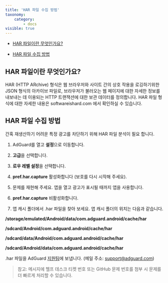 ```yaml
---
title: 'HAR 파일 수집 방법'
taxonomy:
    category:
        - docs
visible: true
---
```


* [HAR 파일이란 무엇인가요?](#whatare)

* [HAR 파일 수집 방법](#howtoget)

<a id="whatare"></a>
## HAR 파일이란 무엇인가요?

HAR (HTTP ARchive) 형식은 웹 브라우저와 사이트 간의 상호 작용을 로깅하기위한 JSON 형식의 아카이브 파일로, 브라우저가 불러오는 웹 페이지에 대한 자세한 정보를 내보내는 데 이용되는 HTTP 트랜잭션에 대한 보관 데이터를 정의합니다. HAR 파일 형식에 대한 자세한 내용은 softwareishard.com 에서 확인하실 수 있습니다.
<a id="howtoget"></a>
## HAR 파일 수집 방법

간혹 재생산하기 어려운 특정 광고를 차단하기 위해 HAR 파일 분석이 필요 합니다.

1. AdGuard를 열고 **설정**으로 이동합니다.

2. **고급**을 선택합니다.

3. **로우 레벨 설정**을 선택합니다.

4. **pref.har.capture** 활성화합니다 (보호를 다시 시작해 주세요).

5. 문제를 재현해 주세요. 앱을 열고 광고가 표시될 때까지 앱을 사용합니다.

6. **pref.har.capture** 비활성화합니다.

7. 앱 캐시 폴더에서 .har 파일을 찾아 보세요. 앱 캐시 폴더의 위치는 다음과 같습니다.

  **/storage/emulated/Android/data/com.adguard.android/cache/har**

  **/sdcard/Android/com.adguard.android/cache/har**

  **/sdcard/data/Android/com.adguard.android/cache/har**

  **/sdcard/Android/data/com.adguard.android/cache/har**

.har 파일을 AdGuard [지원팀](support@adguard.com)에 보냅니다. (메일 주소: support@adguard.com)

>참고: 메시지에 헬프 데스크 티켓 번호 또는 GitHub 문제 번호를 첨부 시 문제를 더 빠르게 처리할 수 있습니다.
